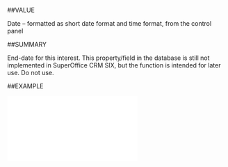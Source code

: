 
##VALUE

Date – formatted as short date format and time format, from the control panel


##SUMMARY

End-date for this interest. This property/field in the database is still not implemented in SuperOffice CRM SIX, but the function is intended for later use. Do not use.


##EXAMPLE



![](..\..\Examples\vbs\SOInterest.EndDate.vbs.txt)

